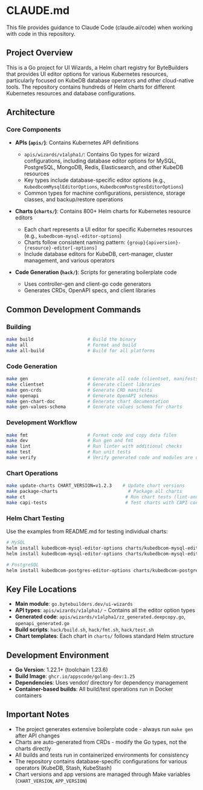 # CLAUDE.md

This file provides guidance to Claude Code (claude.ai/code) when working with code in this repository.

## Project Overview

This is a Go project for UI Wizards, a Helm chart registry for ByteBuilders that provides UI editor options for various Kubernetes resources, particularly focused on KubeDB database operators and other cloud-native tools. The repository contains hundreds of Helm charts for different Kubernetes resources and database configurations.

## Architecture

### Core Components

- **APIs (`apis/`)**: Contains Kubernetes API definitions
  - `apis/wizards/v1alpha1/`: Contains Go types for wizard configurations, including database editor options for MySQL, PostgreSQL, MongoDB, Redis, Elasticsearch, and other KubeDB resources
  - Key types include database-specific editor options (e.g., `KubedbcomMysqlEditorOptions`, `KubedbcomPostgresEditorOptions`)
  - Common types for machine configurations, persistence, storage classes, and backup/restore operations

- **Charts (`charts/`)**: Contains 800+ Helm charts for Kubernetes resource editors
  - Each chart represents a UI editor for specific Kubernetes resources (e.g., `kubedbcom-mysql-editor-options`)
  - Charts follow consistent naming pattern: `{group}{apiversion}-{resource}-editor[-options]`
  - Include database editors for KubeDB, cert-manager, cluster management, and various operators

- **Code Generation (`hack/`)**: Scripts for generating boilerplate code
  - Uses controller-gen and client-go code generators
  - Generates CRDs, OpenAPI specs, and client libraries

## Common Development Commands

### Building
```bash
make build                    # Build the binary
make all                      # Format and build
make all-build                # Build for all platforms
```

### Code Generation
```bash
make gen                      # Generate all code (clientset, manifests, chart docs)
make clientset                # Generate client libraries
make gen-crds                 # Generate CRD manifests
make openapi                  # Generate OpenAPI schemas
make gen-chart-doc            # Generate chart documentation
make gen-values-schema        # Generate values schema for charts
```

### Development Workflow
```bash
make fmt                      # Format code and copy data files
make dev                      # Run gen and fmt
make lint                     # Run linter with additional checks
make test                     # Run unit tests
make verify                   # Verify generated code and modules are up to date
```

### Chart Operations
```bash
make update-charts CHART_VERSION=v1.2.3    # Update chart versions
make package-charts                          # Package all charts
make ct                                     # Run chart tests (lint-and-install)
make capi-tests                             # Test charts with CAPI configurations
```

### Helm Chart Testing
Use the examples from README.md for testing individual charts:
```bash
# MySQL
helm install kubedbcom-mysql-editor-options charts/kubedbcom-mysql-editor-options
helm install kubedbcom-mysql-editor-options charts/kubedbcom-mysql-editor-options --set spec.mode=GroupReplication

# PostgreSQL
helm install kubedbcom-postgres-editor-options charts/kubedbcom-postgres-editor-options --set spec.mode=Cluster
```

## Key File Locations

- **Main module**: `go.bytebuilders.dev/ui-wizards`
- **API types**: `apis/wizards/v1alpha1/` - Contains all the editor option types
- **Generated code**: `apis/wizards/v1alpha1/zz_generated.deepcopy.go`, `openapi_generated.go`
- **Build scripts**: `hack/build.sh`, `hack/fmt.sh`, `hack/test.sh`
- **Chart templates**: Each chart in `charts/` follows standard Helm structure

## Development Environment

- **Go Version**: 1.22.1+ (toolchain 1.23.6)
- **Build Image**: `ghcr.io/appscode/golang-dev:1.25`
- **Dependencies**: Uses vendor/ directory for dependency management
- **Container-based builds**: All build/test operations run in Docker containers

## Important Notes

- The project generates extensive boilerplate code - always run `make gen` after API changes
- Charts are auto-generated from CRDs - modify the Go types, not the charts directly
- All builds and tests run in containerized environments for consistency
- The repository contains database-specific configurations for various operators (KubeDB, Stash, KubeStash)
- Chart versions and app versions are managed through Make variables (`CHART_VERSION`, `APP_VERSION`)
